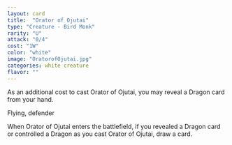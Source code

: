 ```yaml
---
layout: card
title:  "Orator of Ojutai"
type: "Creature - Bird Monk"
rarity: "U"
attack: "0/4"
cost: "1W"
color: "white"
image: "OratorofOjutai.jpg"
categories: white creature
flavor: ""
---
```


As an additional cost to cast Orator of Ojutai, you may reveal a Dragon card from your hand.

Flying, defender

When Orator of Ojutai enters the battlefield, if you revealed a Dragon card or controlled a Dragon as you cast Orator of Ojutai, draw a card.